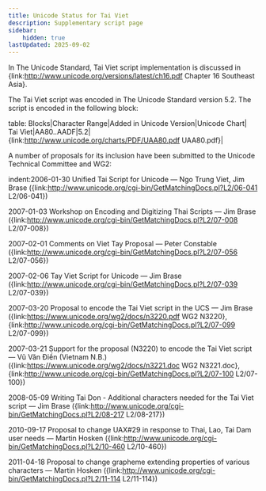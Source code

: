 ```yaml
---
title: Unicode Status for Tai Viet
description: Supplementary script page
sidebar:
    hidden: true
lastUpdated: 2025-09-02
---
```


In The Unicode Standard, Tai Viet script implementation is discussed in {link:http://www.unicode.org/versions/latest/ch16.pdf Chapter 16 Southeast Asia}.

[comment]: # (end of intro)

[comment]: # (start of blocks)

The Tai Viet script was encoded in The Unicode Standard version 5.2. The script is encoded in the following block:

table:
Blocks|Character Range|Added in Unicode Version|Unicode Chart|
Tai Viet|AA80..AADF|5.2|{link:http://www.unicode.org/charts/PDF/UAA80.pdf UAA80.pdf}|

[comment]: # (end of blocks)

[comment]: # (start of chars)



[comment]: # (end of chars)

[comment]: # (start of rest)

A number of proposals for its inclusion have been submitted to the Unicode Technical Committee and WG2:

indent:2006-01-30 Unified Tai Script for Unicode — Ngo Trung Viet, Jim Brase ({link:http://www.unicode.org/cgi-bin/GetMatchingDocs.pl?L2/06-041 L2/06-041})

2007-01-03 Workshop on Encoding and Digitizing Thai Scripts — Jim Brase ({link:http://www.unicode.org/cgi-bin/GetMatchingDocs.pl?L2/07-008 L2/07-008})

2007-02-01 Comments on Viet Tay Proposal — Peter Constable ({link:http://www.unicode.org/cgi-bin/GetMatchingDocs.pl?L2/07-056 L2/07-056})

2007-02-06 Tay Viet Script for Unicode — Jim Brase ({link:http://www.unicode.org/cgi-bin/GetMatchingDocs.pl?L2/07-039 L2/07-039})

2007-03-20 Proposal to encode the Tai Viet script in the UCS — Jim Brase ({link:https://www.unicode.org/wg2/docs/n3220.pdf WG2 N3220}, {link:http://www.unicode.org/cgi-bin/GetMatchingDocs.pl?L2/07-099 L2/07-099})

2007-03-21 Support for the proposal (N3220) to encode the Tai Viet script — Vũ Văn Điền (Vietnam N.B.) ({link:https://www.unicode.org/wg2/docs/n3221.doc WG2 N3221.doc}, {link:http://www.unicode.org/cgi-bin/GetMatchingDocs.pl?L2/07-100 L2/07-100})

2008-05-09 Writing Tai Don - Additional characters needed for the Tai Viet script — Jim Brase ({link:http://www.unicode.org/cgi-bin/GetMatchingDocs.pl?L2/08-217 L2/08-217})

2010-09-17 Proposal to change UAX#29 in response to Thai, Lao, Tai Dam user needs — Martin Hosken ({link:http://www.unicode.org/cgi-bin/GetMatchingDocs.pl?L2/10-460 L2/10-460})

2011-04-18 Proposal to change grapheme extending properties of various characters — Martin Hosken ({link:http://www.unicode.org/cgi-bin/GetMatchingDocs.pl?L2/11-114 L2/11-114})
